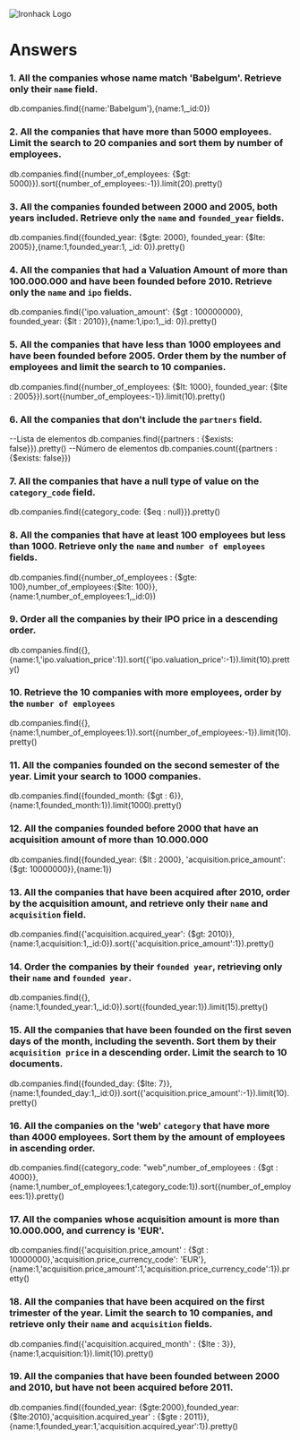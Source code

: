 ![Ironhack Logo](https://i.imgur.com/1QgrNNw.png)

# Answers

### 1. All the companies whose name match 'Babelgum'. Retrieve only their `name` field.

<!-- Your Code Goes Here -->
db.companies.find({name:'Babelgum'},{name:1,_id:0})
### 2. All the companies that have more than 5000 employees. Limit the search to 20 companies and sort them by **number of employees**.
db.companies.find({number_of_employees: {$gt: 5000}}).sort({number_of_employees:-1}).limit(20).pretty()
<!-- Your Code Goes Here -->

### 3. All the companies founded between 2000 and 2005, both years included. Retrieve only the `name` and `founded_year` fields.

<!-- Your Code Goes Here -->
db.companies.find({founded_year: {$gte: 2000}, founded_year: {$lte: 2005}},{name:1,founded_year:1, _id: 0}).pretty()


### 4. All the companies that had a Valuation Amount of more than 100.000.000 and have been founded before 2010. Retrieve only the `name` and `ipo` fields.
db.companies.find({'ipo.valuation_amount': {$gt : 100000000}, founded_year: {$lt : 2010}},{name:1,ipo:1,_id: 0}).pretty()
<!-- Your Code Goes Here -->

### 5. All the companies that have less than 1000 employees and have been founded before 2005. Order them by the number of employees and limit the search to 10 companies.
db.companies.find({number_of_employees: {$lt: 1000}, founded_year: {$lte : 2005}}).sort({number_of_employees:-1}).limit(10).pretty()
<!-- Your Code Goes Here -->

### 6. All the companies that don't include the `partners` field.
--Lista de elementos
db.companies.find({partners : {$exists: false}}).pretty()
--Número de elementos
db.companies.count({partners : {$exists: false}})
<!-- Your Code Goes Here -->

### 7. All the companies that have a null type of value on the `category_code` field.
db.companies.find({category_code: {$eq : null}}).pretty()
<!-- Your Code Goes Here -->

### 8. All the companies that have at least 100 employees but less than 1000. Retrieve only the `name` and `number of employees` fields.
db.companies.find({number_of_employees : {$gte: 100},number_of_employees:{$lte: 100}},{name:1,number_of_employees:1,_id:0})
<!-- Your Code Goes Here -->


### 9. Order all the companies by their IPO price in a descending order.
db.companies.find({},{name:1,'ipo.valuation_price':1}).sort({'ipo.valuation_price':-1}).limit(10).pretty()
<!-- Your Code Goes Here -->

### 10. Retrieve the 10 companies with more employees, order by the `number of employees`
db.companies.find({},{name:1,number_of_employees:1}).sort({number_of_employees:-1}).limit(10).pretty()
<!-- Your Code Goes Here -->

### 11. All the companies founded on the second semester of the year. Limit your search to 1000 companies.
db.companies.find({founded_month: {$gt : 6}},{name:1,founded_month:1}).limit(1000).pretty()

<!-- Your Code Goes Here -->

<!-- ### 12. All the companies that have been 'deadpooled' after the third year. -->

<!-- Your Code Goes Here -->

### 12. All the companies founded before 2000 that have an acquisition amount of more than 10.000.000

db.companies.find({founded_year: {$lt : 2000}, 'acquisition.price_amount': {$gt: 10000000}},{name:1})

<!-- Your Code Goes Here -->

### 13. All the companies that have been acquired after 2010, order by the acquisition amount, and retrieve only their `name` and `acquisition` field.
db.companies.find({'acquisition.acquired_year': {$gt: 2010}},{name:1,acquisition:1,_id:0}).sort({'acquisition.price_amount':1}).pretty()

<!-- Your Code Goes Here -->

### 14. Order the companies by their `founded year`, retrieving only their `name` and `founded year`.
db.companies.find({},{name:1,founded_year:1,_id:0}).sort({founded_year:1}).limit(15).pretty()
<!-- Your Code Goes Here -->

### 15. All the companies that have been founded on the first seven days of the month, including the seventh. Sort them by their `acquisition price` in a descending order. Limit the search to 10 documents.
db.companies.find({founded_day: {$lte: 7}},{name:1,founded_day:1,_id:0}).sort({'acquisition.price_amount':-1}).limit(10).pretty()
<!-- Your Code Goes Here -->

### 16. All the companies on the 'web' `category` that have more than 4000 employees. Sort them by the amount of employees in ascending order.
db.companies.find({category_code: "web",number_of_employees : {$gt : 4000}},{name:1,number_of_employees:1,category_code:1}).sort({number_of_employees:1}).pretty()
<!-- Your Code Goes Here -->

### 17. All the companies whose acquisition amount is more than 10.000.000, and currency is 'EUR'.
db.companies.find({'acquisition.price_amount' : {$gt : 10000000},'acquisition.price_currency_code': 'EUR'},{name:1,'acquisition.price_amount':1,'acquisition.price_currency_code':1}).pretty()
<!-- Your Code Goes Here -->

### 18. All the companies that have been acquired on the first trimester of the year. Limit the search to 10 companies, and retrieve only their `name` and `acquisition` fields.
db.companies.find({'acquisition.acquired_month' : {$lte : 3}},{name:1,acquisition:1}).limit(10).pretty()
<!-- Your Code Goes Here -->

### 19. All the companies that have been founded between 2000 and 2010, but have not been acquired before 2011.
db.companies.find({founded_year: {$gte:2000},founded_year: {$lte:2010},'acquisition.acquired_year' : {$gte : 2011}},{name:1,founded_year:1,'acquisition.acquired_year':1}).pretty()
<!-- Your Code Goes Here -->
